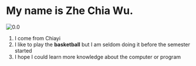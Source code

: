 # My name is Zhe Chia Wu.
![0.0](https://www.moedict.tw/%E8%87%AA%E6%88%91%E4%BB%8B%E7%B4%B9)
1. I come from Chiayi 
2. I like to play the **basketball** but I am seldom doing it before the semester started 
3. I hope I could learn more knowledge about the computer or program 
